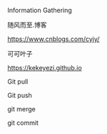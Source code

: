 Information Gathering

随风而至.博客

https://www.cnblogs.com/cyjy/

可可叶子

https://kekeyezi.github.io

Git pull



Git push



git merge



git commit





